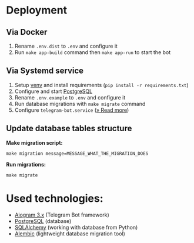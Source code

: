 # Deployment

## Via Docker
1. Rename `.env.dist` to `.env` and configure it
2. Run `make app-build` command then `make app-run` to start the bot

## Via Systemd service
1. Setup [venv](https://docs.python.org/3/library/venv.html)
   and install requirements (`pip install -r requirements.txt`)
2. Configure and start [PostgreSQL](https://www.postgresql.org/)
3. Rename `.env.example` to `.env` and configure it
4. Run database migrations with `make migrate` command
5. Configure `telegram-bot.service` ([» Read more](https://gist.github.com/comhad/de830d6d1b7ae1f165b925492e79eac8))

## Update database tables structure
**Make migration script:**

    make migration message=MESSAGE_WHAT_THE_MIGRATION_DOES

**Run migrations:**

    make migrate

# Used technologies:
- [Aiogram 3.x](https://github.com/aiogram/aiogram) (Telegram Bot framework)
- [PostgreSQL](https://www.postgresql.org/) (database)
- [SQLAlchemy](https://docs.sqlalchemy.org/en/20/) (working with database from Python)
- [Alembic](https://alembic.sqlalchemy.org/en/latest/) (lightweight database migration tool)
